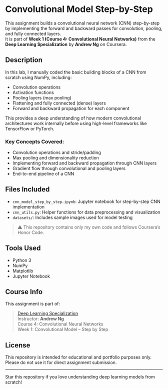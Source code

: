 # Convolutional Model Step-by-Step

This assignment builds a convolutional neural network (CNN) step-by-step by implementing the forward and backward passes for convolution, pooling, and fully connected layers.  
It is part of **Week 1 (Course 4: Convolutional Neural Networks)** from the **Deep Learning Specialization** by **Andrew Ng** on Coursera.

##  Description

In this lab, I manually coded the basic building blocks of a CNN from scratch using NumPy, including:
- Convolution operations
- Activation functions
- Pooling layers (max pooling)
- Flattening and fully connected (dense) layers
- Forward and backward propagation for each component

This provides a deep understanding of how modern convolutional architectures work internally before using high-level frameworks like TensorFlow or PyTorch.

### Key Concepts Covered:
- Convolution operations and stride/padding
- Max pooling and dimensionality reduction
- Implementing forward and backward propagation through CNN layers
- Gradient flow through convolutional and pooling layers
- End-to-end pipeline of a CNN

##  Files Included

- `cnn_model_step_by_step.ipynb`: Jupyter notebook for step-by-step CNN implementation
- `cnn_utils.py`: Helper functions for data preprocessing and visualization
- `datasets/`: Includes sample images used for model testing

> ⚠️ This repository contains only my own code and follows Coursera’s Honor Code.

##  Tools Used

- Python 3
- NumPy
- Matplotlib
- Jupyter Notebook

##  Course Info

This assignment is part of:
> [Deep Learning Specialization](https://www.coursera.org/specializations/deep-learning)  
> Instructor: **Andrew Ng**  
> Course 4: Convolutional Neural Networks  
> Week 1: Convolutional Model – Step by Step

##  License

This repository is intended for educational and portfolio purposes only. Please do not use it for direct assignment submission.

---

 Star this repository if you love understanding deep learning models from scratch!
